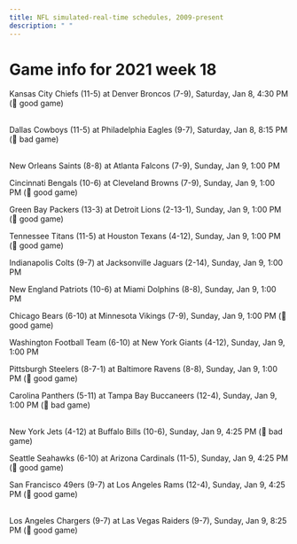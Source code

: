 ```yaml
---
title: NFL simulated-real-time schedules, 2009-present
description: " "
---
```


# Game info for 2021 week 18

Kansas City Chiefs (11-5) at Denver Broncos (7-9), Saturday, Jan 8, 4:30 PM (:football: good game)

<br/>Dallas Cowboys (11-5) at Philadelphia Eagles (9-7), Saturday, Jan 8, 8:15 PM (:red_circle: bad game)

<br/>New Orleans Saints (8-8) at Atlanta Falcons (7-9), Sunday, Jan 9, 1:00 PM

Cincinnati Bengals (10-6) at Cleveland Browns (7-9), Sunday, Jan 9, 1:00 PM (:football: good game)

Green Bay Packers (13-3) at Detroit Lions (2-13-1), Sunday, Jan 9, 1:00 PM (:football: good game)

Tennessee Titans (11-5) at Houston Texans (4-12), Sunday, Jan 9, 1:00 PM (:football: good game)

Indianapolis Colts (9-7) at Jacksonville Jaguars (2-14), Sunday, Jan 9, 1:00 PM

New England Patriots (10-6) at Miami Dolphins (8-8), Sunday, Jan 9, 1:00 PM

Chicago Bears (6-10) at Minnesota Vikings (7-9), Sunday, Jan 9, 1:00 PM (:football: good game)

Washington Football Team (6-10) at New York Giants (4-12), Sunday, Jan 9, 1:00 PM

Pittsburgh Steelers (8-7-1) at Baltimore Ravens (8-8), Sunday, Jan 9, 1:00 PM (:football: good game)

Carolina Panthers (5-11) at Tampa Bay Buccaneers (12-4), Sunday, Jan 9, 1:00 PM (:red_circle: bad game)

<br/>New York Jets (4-12) at Buffalo Bills (10-6), Sunday, Jan 9, 4:25 PM (:red_circle: bad game)

Seattle Seahawks (6-10) at Arizona Cardinals (11-5), Sunday, Jan 9, 4:25 PM (:football: good game)

San Francisco 49ers (9-7) at Los Angeles Rams (12-4), Sunday, Jan 9, 4:25 PM (:football: good game)

<br/>Los Angeles Chargers (9-7) at Las Vegas Raiders (9-7), Sunday, Jan 9, 8:25 PM (:football: good game)

